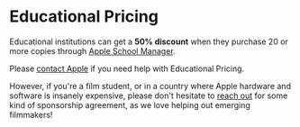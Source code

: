 # Educational Pricing

Educational institutions can get a **50% discount** when they purchase 20 or more copies through [Apple School Manager](https://support.apple.com/en-au/guide/apple-school-manager/welcome/web).

Please [contact Apple](https://support.apple.com/contact) if you need help with Educational Pricing.

However, if you're a film student, or in a country where Apple hardware and software is insanely expensive, please don't hesitate to [reach out](https://brawtoolbox.io/support/) for some kind of sponsorship agreement, as we love helping out emerging filmmakers!